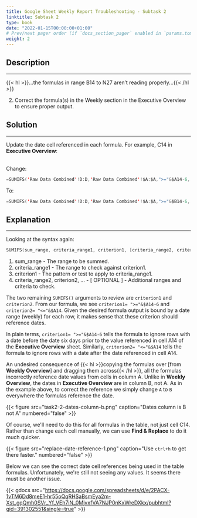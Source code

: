 ```yaml
---
title: Google Sheet Weekly Report Troubleshooting - Subtask 2
linktitle: Subtask 2
type: book
date: "2022-01-15T00:00:00+01:00"
# Prev/next pager order (if `docs_section_pager` enabled in `params.toml`)
weight: 2
---
```


## Description

***

{{< hl >}}...the formulas in range B14 to N27 aren’t reading properly...{{< /hl >}}
<br />

2. Correct the formula(s) in the Weekly section in the Executive Overview to ensure proper output.  

## Solution

***

Update the date cell referenced in each formula. For example, C14 in **Executive Overview**:  
<br />

Change:
```swift
=SUMIFS('Raw Data Combined'!D:D,'Raw Data Combined'!$A:$A,">="&$A14-6,'Raw Data Combined'!$A:$A,"<="&$A14,'Raw Data Combined'!$I:$I,"<>#N/A")
```
To:
```swift
=SUMIFS('Raw Data Combined'!D:D,'Raw Data Combined'!$A:$A,">="&$B14-6,'Raw Data Combined'!$A:$A,"<="&$B14,'Raw Data Combined'!$I:$I,"<>#N/A")
```

## Explanation

***

Looking at the syntax again:

```swift
SUMIFS(sum_range, criteria_range1, criterion1, [criteria_range2, criterion2, ...])
```
1. sum_range - The range to be summed. 
2. criteria_range1 - The range to check against criterion1.
3. criterion1 - The pattern or test to apply to criteria_range1.
4. criteria_range2, criterion2, ... - [ OPTIONAL ] - Additional ranges and criteria to check.

The two remaining `SUMIFS()` arguments to review are `criterion1` and `criterion2`. From our formula, we see `criterion1= ">="&$A14-6` and `criterion2= "<="&$A14`. Given the desired formula output is bound by a date range (weekly) for each row, it makes sense that these criterion should reference dates.

In plain terms, `criterion1= ">="&$A14-6` tells the formula to ignore rows with a date before the date six days prior to the value referenced in cell A14 of the  **Executive Overview** sheet. Similarly, `criterion2= "<="&$A14` tells the formula to ignore rows with a date after the date referenced in cell A14.  

An undesired consequence of {{< hl >}}copying the formulas over [from **Weekly Overview**] and dragging them across{{< /hl >}}, all the formulas incorrectly reference date values from cells in column A. Unlike in **Weekly Overview**, the dates in **Executive Overview** are in column B, not A. As in the example above, to correct the reference we simply change `A` to `B` everywhere the formulas reference the date.
<br />

{{< figure src="task2-2-dates-column-b.png" caption="Dates column is B not A" numbered="false" >}}

Of course, we'll need to do this for all formulas in the table, not just cell C14. Rather than change each cell manually, we can use **Find & Replace** to do it much quicker.

{{< figure src="replace-date-reference-1.png" caption="Use `ctrl+h` to get there faster." numbered="false" >}}

Below we can see the correct date cell references being used in the table formulas. Unfortunately, we're still not seeing any values. It seems there must be another issue.

{{< gdocs src="https://docs.google.com/spreadsheets/d/e/2PACX-1vTM6Dd8meE1-hr55oQqRHSaBsmEya2m-Xst_gqQmh0SVr_Yf_VEh7iN_0MjvxfVA7NJP0nKxWreDXkx/pubhtml?gid=391302551&single=true" >}}

